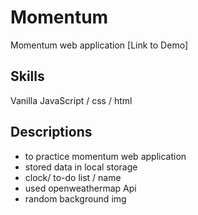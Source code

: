 # Momentum
 Momentum web application
[Link to Demo]
## Skills
Vanilla JavaScript / css / html
## Descriptions
- to practice momentum web application
- stored data in local storage
- clock/ to-do list / name
- used openweathermap Api
- random background img
